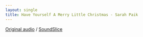 ```yaml
---
layout: single
title: Have Yourself A Merry Little Christmas - Sarah Paik
---
```


[Original audio](https://www.youtube.com/watch?v=0dGrAMBfxTY&t=4s)
/
[SoundSlice](https://www.soundslice.com/slices/HwhDc/)


<div id="osmd-canvas"></div>

<script>
    window.onload = (event) => {
        console.log("test");
        var osmd = new opensheetmusicdisplay.OpenSheetMusicDisplay("osmd-canvas", {
            autoResize: true, // just an example for an option, no option is necessary.
            backend: "svg",
            drawTitle: false,
            drawingParameters: "compacttight",
        });
        var loadPromise = osmd.load("Have-Yourself-A-Merry-Little-Christmas.xml");
        loadPromise.then(function(){
            osmd.render();
        });
    };
</script>


